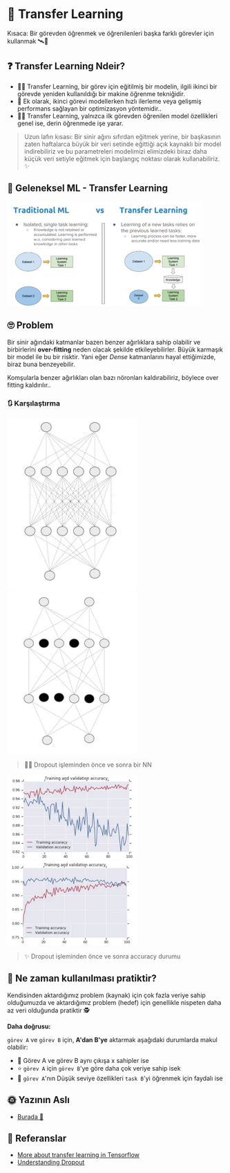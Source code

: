 # 🚙 Transfer Learning
Kısaca: Bir görevden öğrenmek ve öğrenilenleri başka farklı görevler için kullanmak 🛰🚙

## ❓ Transfer Learning Ndeir?
- 🕵️‍♀️ Transfer Learning, bir görev için eğitilmiş bir modelin, ilgili ikinci bir görevde yeniden kullanıldığı bir makine öğrenme tekniğidir. 
- 🌟 Ek olarak, ikinci görevi modellerken hızlı ilerleme veya gelişmiş performans sağlayan bir optimizasyon yöntemidir.. 
- 🤸‍♀️ Transfer Learning, yalnızca ilk görevden öğrenilen model özellikleri genel ise, derin öğrenmede işe yarar.

> Uzun lafın kısası: Bir sinir ağını sıfırdan eğitmek yerine, bir başkasının zaten haftalarca büyük bir veri setinde eğittiği açık kaynaklı bir model indirebiliriz ve bu parametreleri modelimizi elimizdeki biraz daha küçük veri setiyle eğitmek için başlangıç noktası olarak kullanabiliriz. ✨

## 💫 Geleneksel ML - Transfer Learning

<img src="../res/MLvsTL.png" width="450"  />


## 🙄 Problem
Bir sinir ağındaki katmanlar bazen benzer ağırlıklara sahip olabilir ve birbirlerini **over-fitting** neden olacak şekilde etkileyebilirler. Büyük karmaşık bir model ile bu bir risktir. Yani eğer _Dense_ katmanlarını hayal ettiğimizde, biraz buna benzeyebilir.

Komşularla benzer ağırlıkları olan bazı nöronları kaldırabiliriz, böylece over fitting kaldırılır..

### 🔃 Karşılaştırma
<p float="left">
    <img src="../res/NNWithoutDropout.JPG" width="300"  />
    <img src="../res/NNWithDropout.JPG" width="300"  />
</p>

> 🤸‍♀️ Dropout işleminden önce ve sonra bir NN

<p float="left">
    <img src="../res/AccuracyWithoutDropOut.JPG" width="300"  />
    <img src="../res/AccuracyWithDropOut.JPG" width="300"  />
</p>

> ✨ Dropout işleminden önce ve sonra accuracy durumu

## 🤔 Ne zaman kullanılması pratiktir?
Kendisinden aktardığımız problem (kaynak) için çok fazla veriye sahip olduğumuzda ve aktardığımız problem (hedef) için genellikle nispeten daha az veri olduğunda pratiktir 🕵️‍

**Daha doğrusu:**

`görev A` ve `görev B` için, **A'dan B'ye** aktarmak aşağıdaki durumlarda makul olabilir:

* 🚩 Görev A ve görev B aynı çıkışa x sahipler ise
* ⭐ `görev A` için `görev B`'ye göre daha çok veriye sahip isek  
* 🔎 `görev A`'nın Düşük seviye özellikleri `task B`'yi öğrenmek için faydalı ise 

## 🌞 Yazının Aslı
- [Burada 🐾](https://dl.asmaamir.com/5-dlstrategies/a-transferlearning)

## 🧐 Referanslar
* [More about transfer learning in Tensorflow](https://www.tensorflow.org/tutorials/images/transfer_learning)
* [Understanding Dropout](https://www.youtube.com/watch?v=ARq74QuavAo)
